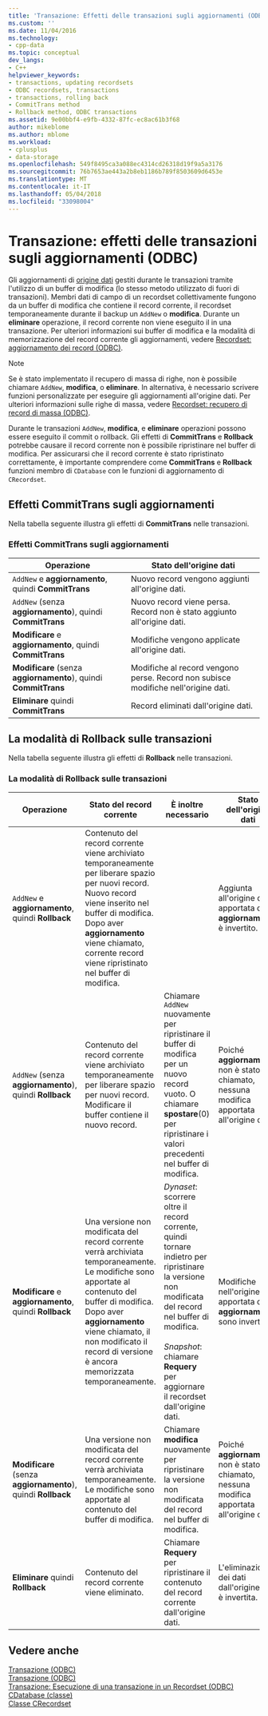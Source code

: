 ```yaml
---
title: 'Transazione: Effetti delle transazioni sugli aggiornamenti (ODBC) | Documenti Microsoft'
ms.custom: ''
ms.date: 11/04/2016
ms.technology:
- cpp-data
ms.topic: conceptual
dev_langs:
- C++
helpviewer_keywords:
- transactions, updating recordsets
- ODBC recordsets, transactions
- transactions, rolling back
- CommitTrans method
- Rollback method, ODBC transactions
ms.assetid: 9e00bbf4-e9fb-4332-87fc-ec8ac61b3f68
author: mikeblome
ms.author: mblome
ms.workload:
- cplusplus
- data-storage
ms.openlocfilehash: 549f8495ca3a088ec4314cd26318d19f9a5a3176
ms.sourcegitcommit: 76b7653ae443a2b8eb1186b789f8503609d6453e
ms.translationtype: MT
ms.contentlocale: it-IT
ms.lasthandoff: 05/04/2018
ms.locfileid: "33098004"
---
```

# <a name="transaction-how-transactions-affect-updates-odbc"></a>Transazione: effetti delle transazioni sugli aggiornamenti (ODBC)
Gli aggiornamenti di [origine dati](../../data/odbc/data-source-odbc.md) gestiti durante le transazioni tramite l'utilizzo di un buffer di modifica (lo stesso metodo utilizzato di fuori di transazioni). Membri dati di campo di un recordset collettivamente fungono da un buffer di modifica che contiene il record corrente, il recordset temporaneamente durante il backup un `AddNew` o **modifica**. Durante un **eliminare** operazione, il record corrente non viene eseguito il in una transazione. Per ulteriori informazioni sui buffer di modifica e la modalità di memorizzazione del record corrente gli aggiornamenti, vedere [Recordset: aggiornamento dei record (ODBC)](../../data/odbc/recordset-how-recordsets-update-records-odbc.md).  
  
> [!NOTE]
>  Se è stato implementato il recupero di massa di righe, non è possibile chiamare `AddNew`, **modifica**, o **eliminare**. In alternativa, è necessario scrivere funzioni personalizzate per eseguire gli aggiornamenti all'origine dati. Per ulteriori informazioni sulle righe di massa, vedere [Recordset: recupero di record di massa (ODBC)](../../data/odbc/recordset-fetching-records-in-bulk-odbc.md).  
  
 Durante le transazioni `AddNew`, **modifica**, e **eliminare** operazioni possono essere eseguito il commit o rollback. Gli effetti di **CommitTrans** e **Rollback** potrebbe causare il record corrente non è possibile ripristinare nel buffer di modifica. Per assicurarsi che il record corrente è stato ripristinato correttamente, è importante comprendere come **CommitTrans** e **Rollback** funzioni membro di `CDatabase` con le funzioni di aggiornamento di `CRecordset`.  
  
##  <a name="_core_how_committrans_affects_updates"></a> Effetti CommitTrans sugli aggiornamenti  
 Nella tabella seguente illustra gli effetti di **CommitTrans** nelle transazioni.  
  
### <a name="how-committrans-affects-updates"></a>Effetti CommitTrans sugli aggiornamenti  
  
|Operazione|Stato dell'origine dati|  
|---------------|---------------------------|  
|`AddNew` e **aggiornamento**, quindi **CommitTrans**|Nuovo record vengono aggiunti all'origine dati.|  
|`AddNew` (senza **aggiornamento**), quindi **CommitTrans**|Nuovo record viene persa. Record non è stato aggiunto all'origine dati.|  
|**Modificare** e **aggiornamento**, quindi **CommitTrans**|Modifiche vengono applicate all'origine dati.|  
|**Modificare** (senza **aggiornamento**), quindi **CommitTrans**|Modifiche al record vengono perse. Record non subisce modifiche nell'origine dati.|  
|**Eliminare** quindi **CommitTrans**|Record eliminati dall'origine dati.|  
  
##  <a name="_core_how_rollback_affects_updates"></a> La modalità di Rollback sulle transazioni  
 Nella tabella seguente illustra gli effetti di **Rollback** nelle transazioni.  
  
### <a name="how-rollback-affects-transactions"></a>La modalità di Rollback sulle transazioni  
  
|Operazione|Stato del record corrente|È inoltre necessario|Stato dell'origine dati|  
|---------------|------------------------------|-------------------|---------------------------|  
|`AddNew` e **aggiornamento**, quindi **Rollback**|Contenuto del record corrente viene archiviato temporaneamente per liberare spazio per nuovi record. Nuovo record viene inserito nel buffer di modifica. Dopo aver **aggiornamento** viene chiamato, corrente record viene ripristinato nel buffer di modifica.||Aggiunta all'origine dati apportata da **aggiornamento** è invertito.|  
|`AddNew` (senza **aggiornamento**), quindi **Rollback**|Contenuto del record corrente viene archiviato temporaneamente per liberare spazio per nuovi record. Modificare il buffer contiene il nuovo record.|Chiamare `AddNew` nuovamente per ripristinare il buffer di modifica per un nuovo record vuoto. O chiamare **spostare**(0) per ripristinare i valori precedenti nel buffer di modifica.|Poiché **aggiornamento** non è stato chiamato, nessuna modifica apportata all'origine dati.|  
|**Modificare** e **aggiornamento**, quindi **Rollback**|Una versione non modificata del record corrente verrà archiviata temporaneamente. Le modifiche sono apportate al contenuto del buffer di modifica. Dopo aver **aggiornamento** viene chiamato, il non modificato il record di versione è ancora memorizzata temporaneamente.|*Dynaset*: scorrere oltre il record corrente, quindi tornare indietro per ripristinare la versione non modificata del record nel buffer di modifica.<br /><br /> *Snapshot*: chiamare **Requery** per aggiornare il recordset dall'origine dati.|Modifiche nell'origine dati apportata da **aggiornamento** sono invertiti.|  
|**Modificare** (senza **aggiornamento**), quindi **Rollback**|Una versione non modificata del record corrente verrà archiviata temporaneamente. Le modifiche sono apportate al contenuto del buffer di modifica.|Chiamare **modifica** nuovamente per ripristinare la versione non modificata del record nel buffer di modifica.|Poiché **aggiornamento** non è stato chiamato, nessuna modifica apportata all'origine dati.|  
|**Eliminare** quindi **Rollback**|Contenuto del record corrente viene eliminato.|Chiamare **Requery** per ripristinare il contenuto del record corrente dall'origine dati.|L'eliminazione dei dati dall'origine dati è invertita.|  
  
## <a name="see-also"></a>Vedere anche  
 [Transazione (ODBC)](../../data/odbc/transaction-odbc.md)   
 [Transazione (ODBC)](../../data/odbc/transaction-odbc.md)   
 [Transazione: Esecuzione di una transazione in un Recordset (ODBC)](../../data/odbc/transaction-performing-a-transaction-in-a-recordset-odbc.md)   
 [CDatabase (classe)](../../mfc/reference/cdatabase-class.md)   
 [Classe CRecordset](../../mfc/reference/crecordset-class.md)